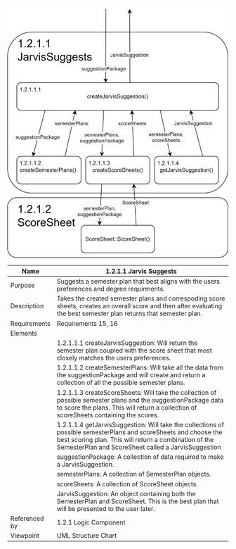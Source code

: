 ![Jarvis Suggests Structure Chart](TeamTwoFiles/JarvisSuggestsStructureChart.svg)

| Name | 1.2.1.1 Jarvis Suggests |
| ----------- | ----------- |
| Purpose | Suggests a semester plan that best aligns with the users preferences and degree requirments. |
| Description | Takes the created semester plans and correspoding score sheets, creates an overall score and then after evaluating the best semester plan returns that semester plan.  |
| Requirements | Requirements 15, 16 |
| Elements 
|  |1.2.1.1.1 createJarvisSuggestion: Will return the semester plan coupled with the score sheet that most closely matches the users preferences. |
|  | 1.2.1.1.2 createSemesterPlans: Will take all the data from the suggestionPackage and will create and return a collection of all the possible semester plans.|
|  | 1.2.1.1.3 createScoreSheets: Will take the collection of possible semester plans and the suggestionPackage data to score the plans. This will return a collection of scoreSheets containing the scores. |
|  | 1.2.1.1.4 getJarvisSuggestion: Will take the collections of possible semesterPlans and scoreSheets and choose the best scoring plan. This will return a combination of the SemesterPlan and ScoreSheet called a JarvisSuggestion|
|  | suggestionPackage: A collection of data required to make a JarvisSuggestion.|
|  | semesterPlans: A collection of SemesterPlan objects.|
|  | scoreSheets: A collection of ScoreSheet objects.|
|  | JarvisSuggestion: An object containing both the SemesterPlan and ScoreSheet. This is the best plan that will be presented to the user later.|
| Referenced by | 1.2.1 Logic Component  |
| Viewpoint | UML Structure Chart
